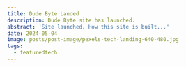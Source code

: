 ```yaml
---
title: Dude Byte Landed
description: Dude Byte site has launched.
abstract: 'Site launched. How this site is built...'
date: 2024-05-04
image: posts/post-image/pexels-tech-landing-640-480.jpg
tags:
  - featuredtech
---
```

